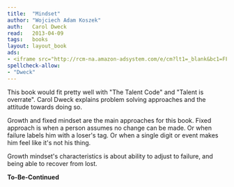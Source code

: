 ```yaml
---
title:	"Mindset"
author: "Wojciech Adam Koszek"
auth:	Carol Dweck
read:	2013-04-09
tags:	books
layout: layout_book
ads:
- <iframe src="http://rcm-na.amazon-adsystem.com/e/cm?lt1=_blank&bc1=FFFFFF&IS2=1&npa=1&bg1=FFFFFF&fc1=000000&lc1=FF0606&t=wkoszek-20&o=1&p=8&l=as4&m=amazon&f=ifr&ref=ss_til&asins=0345472322" style="width:120px;height:240px;" scrolling="no" marginwidth="0" marginheight="0" frameborder="0"></iframe>
spellcheck-allow:
- "Dweck"
---
```

This book would fit pretty well with "The Talent Code" and "Talent is
overrate". Carol Dweck explains problem solving approaches and the attitude
towards doing so.

Growth and fixed mindset are the main approaches  for this book. Fixed
approach is when a person assumes no change can be made. Or when failure
labels him with a loser's tag. Or when a single digit or event makes him
feel like it's not his thing.

Growth mindset's characteristics is about ability to adjust to failure, and
being able to recover from lost.

**To-Be-Continued**
